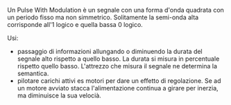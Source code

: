 Un Pulse With Modulation è un segnale con una forma d'onda quadrata con un periodo fisso ma non simmetrico. Solitamente la semi-onda alta corrisponde all'1 logico e quella bassa 0 logico.  

Usi:
* passaggio di informazioni allungando o diminuendo la durata del segnale alto rispetto a quello basso. La durata si misura in percentuale rispetto quello basso. L'attrezzo che misura il segnale ne determina la semantica.
* pilotare carichi attivi es motori per dare un effetto di regolazione. Se ad un motore avviato stacca l'alimentazione continua a girare per inerzia, ma diminuisce la sua velocià.